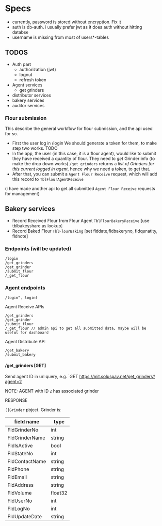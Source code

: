 # Specs

- currently, password is stored without encryption. Fix it
- auth is db-auth. i usually prefer jwt as it does auth without hitting databse
- username is missing from most of users\*-tables

## TODOS

- Auth part
  - authorization (jwt)
  - logout
  - refresh token
- Agent services
  - get grinders
- distributor services
- bakery services
- auditor services

### Flour submission

This describe the general workflow for flour submission, and the api used for so.

- First the user log in /login
  We should generate a token for them, to make step two works. TODO
- In the app, the user (in this case, it is a flour agent), would like to submit they have received a quantity of flour. They need to _get_ Grinder info (to make the drop down works)
  `/get_grinders` returns a _list of Grinders for this current logged in agent_, hence why we need a token, to get that.
- After that, you can submit a `Agent Flour Receive` request, which will add this record to `TblFlourAgentReceive`

(i have made another api to get all submitted `Agent Flour Receive` requests for management)

## Bakery services

- Record Received Flour from Flour Agent `TblFlourBakeryReceive` [use tblbakeyshare as lookup]
- Record Baked Flour `TblFlourBaking` [set flddate,fldbakeryno, fldqunatity, fldnote]

### Endpoints (will be updated)

    /login
    /get_grinders
    /get_grinder
    /submit_flour
    /_get_flour

### Agent endpoints

    /login", login)

Agent Receive APIs

    /get_grinders
    /get_grinder
    /submit_flour
    /_get_flour // admin api to get all submitted data, maybe will be useful for dashboard

Agent Distribute API

    /get_bakery
    /submit_bakery

#### /get_grinders [GET]

Send agent ID in url query, e.g. `GET https://mit.soluspay.net/get_grinders?agent=2

NOTE: AGENT with ID `2` has associated grinder

RESPONSE

`[]Grinder` pbject. Grinder is:

| field name     | type    |
| -------------- | ------- |
| FldGrinderNo   | int     |
| FldGrinderName | string  |
| FldIsActive    | bool    |
| FldStateNo     | int     |
| FldContactName | string  |
| FldPhone       | string  |
| FldEmail       | string  |
| FldAddress     | string  |
| FldVolume      | float32 |
| FldUserNo      | int     |
| FldLogNo       | int     |
| FldUpdateDate  | string  |
